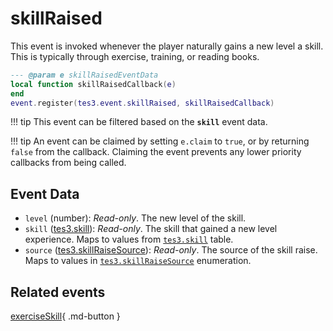 # skillRaised
<div class="search_terms" style="display: none">skillraised</div>

<!---
	This file is autogenerated. Do not edit this file manually. Your changes will be ignored.
	More information: https://github.com/MWSE/MWSE/tree/master/docs
-->

This event is invoked whenever the player naturally gains a new level a skill. This is typically through exercise, training, or reading books.

```lua
--- @param e skillRaisedEventData
local function skillRaisedCallback(e)
end
event.register(tes3.event.skillRaised, skillRaisedCallback)
```

!!! tip
	This event can be filtered based on the **`skill`** event data.

!!! tip
	An event can be claimed by setting `e.claim` to `true`, or by returning `false` from the callback. Claiming the event prevents any lower priority callbacks from being called.

## Event Data

* `level` (number): *Read-only*. The new level of the skill.
* `skill` ([tes3.skill](../references/skills.md)): *Read-only*. The skill that gained a new level experience. Maps to values from [`tes3.skill`](https://mwse.github.io/MWSE/references/skills/) table.
* `source` ([tes3.skillRaiseSource](../references/skill-raise-sources.md)): *Read-only*. The source of the skill raise. Maps to values in [`tes3.skillRaiseSource`](https://mwse.github.io/MWSE/references/skill-raise-sources/) enumeration.


## Related events

[exerciseSkill](./exerciseSkill.md){ .md-button }

